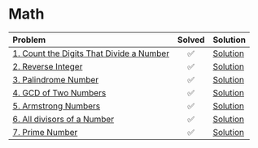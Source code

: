 # Math

| Problem | Solved | Solution |
| :-- | :--: | :-- |
| [1. Count the Digits That Divide a Number](https://leetcode.com/problems/count-the-digits-that-divide-a-number/) | ✅ | [Solution](https://leetcode.com/problems/count-the-digits-that-divide-a-number/solutions/6722760/count-digits-that-divide-the-number-simp-886f/) |
| [2. Reverse Integer](https://leetcode.com/problems/reverse-integer/description/) | ✅ | [Solution](https://leetcode.com/problems/reverse-integer/solutions/6722836/reverse-integer-handle-overflow-with-care/) |
| [3. Palindrome Number](https://leetcode.com/problems/palindrome-number/description/) | ✅ | [Solution](https://leetcode.com/problems/palindrome-number/solutions/6722908/palindrome-number-without-strings-safe-reverse-overflow-check/) |
| [4. GCD of Two Numbers](https://www.geeksforgeeks.org/problems/gcd-of-two-numbers3459/1) | ✅ | [Solution](sols/4_GCD_OF_TWO_NUMBERS.md) |
| [5. Armstrong Numbers](https://www.geeksforgeeks.org/problems/armstrong-numbers2727/1) | ✅ | [Solution](sols/5_ARMSTRONG_NUMBERS.md) |
| [6. All divisors of a Number](https://www.geeksforgeeks.org/problems/all-divisors-of-a-number/1) | ✅ | [Solution](sols/6_PRINT_ALL_DIVISORS.md) |
| [7. Prime Number](https://www.geeksforgeeks.org/problems/prime-number2314/1) | ✅ | [Solution](sols/7_CHECK_FOR_PRIME.md) |